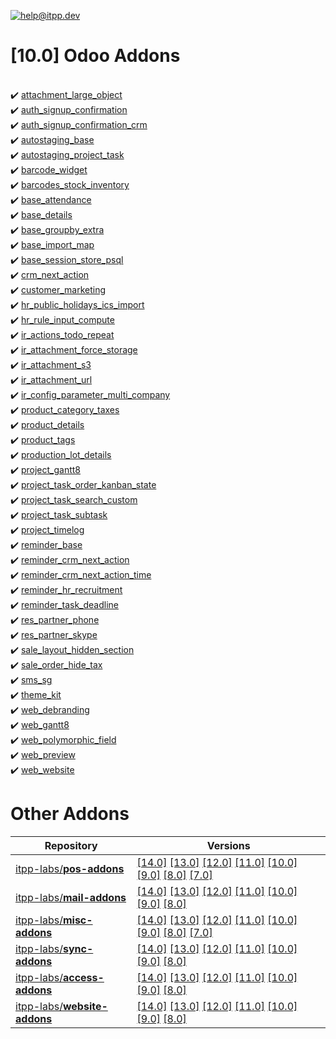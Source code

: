 [![help@itpp.dev](https://itpp.dev/images/infinity-readme.png)](mailto:help@itpp.dev)
# [10.0] Odoo Addons

<br/>:heavy_check_mark: [attachment_large_object](https://apps.odoo.com/apps/modules/10.0/attachment_large_object/)
<br/>:heavy_check_mark: [auth_signup_confirmation](https://apps.odoo.com/apps/modules/10.0/auth_signup_confirmation/)
<br/>:heavy_check_mark: [auth_signup_confirmation_crm](https://apps.odoo.com/apps/modules/10.0/auth_signup_confirmation_crm/)
<br/>:heavy_check_mark: [autostaging_base](https://apps.odoo.com/apps/modules/10.0/autostaging_base/)
<br/>:heavy_check_mark: [autostaging_project_task](https://apps.odoo.com/apps/modules/10.0/autostaging_project_task/)
<br/>:heavy_check_mark: [barcode_widget](https://apps.odoo.com/apps/modules/10.0/barcode_widget/)
<br/>:heavy_check_mark: [barcodes_stock_inventory](https://apps.odoo.com/apps/modules/10.0/barcodes_stock_inventory/)
<br/>:heavy_check_mark: [base_attendance](https://apps.odoo.com/apps/modules/10.0/base_attendance/)
<br/>:heavy_check_mark: [base_details](https://apps.odoo.com/apps/modules/10.0/base_details/)
<br/>:heavy_check_mark: [base_groupby_extra](https://apps.odoo.com/apps/modules/10.0/base_groupby_extra/)
<br/>:heavy_check_mark: [base_import_map](https://apps.odoo.com/apps/modules/10.0/base_import_map/)
<br/>:heavy_check_mark: [base_session_store_psql](https://apps.odoo.com/apps/modules/10.0/base_session_store_psql/)
<br/>:heavy_check_mark: [crm_next_action](https://apps.odoo.com/apps/modules/10.0/crm_next_action/)
<br/>:heavy_check_mark: [customer_marketing](https://apps.odoo.com/apps/modules/10.0/customer_marketing/)
<br/>:heavy_check_mark: [hr_public_holidays_ics_import](https://apps.odoo.com/apps/modules/10.0/hr_public_holidays_ics_import/)
<br/>:heavy_check_mark: [hr_rule_input_compute](https://apps.odoo.com/apps/modules/10.0/hr_rule_input_compute/)
<br/>:heavy_check_mark: [ir_actions_todo_repeat](https://apps.odoo.com/apps/modules/10.0/ir_actions_todo_repeat/)
<br/>:heavy_check_mark: [ir_attachment_force_storage](https://apps.odoo.com/apps/modules/10.0/ir_attachment_force_storage/)
<br/>:heavy_check_mark: [ir_attachment_s3](https://apps.odoo.com/apps/modules/10.0/ir_attachment_s3/)
<br/>:heavy_check_mark: [ir_attachment_url](https://apps.odoo.com/apps/modules/10.0/ir_attachment_url/)
<br/>:heavy_check_mark: [ir_config_parameter_multi_company](https://apps.odoo.com/apps/modules/10.0/ir_config_parameter_multi_company/)
<br/>:heavy_check_mark: [product_category_taxes](https://apps.odoo.com/apps/modules/10.0/product_category_taxes/)
<br/>:heavy_check_mark: [product_details](https://apps.odoo.com/apps/modules/10.0/product_details/)
<br/>:heavy_check_mark: [product_tags](https://apps.odoo.com/apps/modules/10.0/product_tags/)
<br/>:heavy_check_mark: [production_lot_details](https://apps.odoo.com/apps/modules/10.0/production_lot_details/)
<br/>:heavy_check_mark: [project_gantt8](https://apps.odoo.com/apps/modules/10.0/project_gantt8/)
<br/>:heavy_check_mark: [project_task_order_kanban_state](https://apps.odoo.com/apps/modules/10.0/project_task_order_kanban_state/)
<br/>:heavy_check_mark: [project_task_search_custom](https://apps.odoo.com/apps/modules/10.0/project_task_search_custom/)
<br/>:heavy_check_mark: [project_task_subtask](https://apps.odoo.com/apps/modules/10.0/project_task_subtask/)
<br/>:heavy_check_mark: [project_timelog](https://apps.odoo.com/apps/modules/10.0/project_timelog/)
<br/>:heavy_check_mark: [reminder_base](https://apps.odoo.com/apps/modules/10.0/reminder_base/)
<br/>:heavy_check_mark: [reminder_crm_next_action](https://apps.odoo.com/apps/modules/10.0/reminder_crm_next_action/)
<br/>:heavy_check_mark: [reminder_crm_next_action_time](https://apps.odoo.com/apps/modules/10.0/reminder_crm_next_action_time/)
<br/>:heavy_check_mark: [reminder_hr_recruitment](https://apps.odoo.com/apps/modules/10.0/reminder_hr_recruitment/)
<br/>:heavy_check_mark: [reminder_task_deadline](https://apps.odoo.com/apps/modules/10.0/reminder_task_deadline/)
<br/>:heavy_check_mark: [res_partner_phone](https://apps.odoo.com/apps/modules/10.0/res_partner_phone/)
<br/>:heavy_check_mark: [res_partner_skype](https://apps.odoo.com/apps/modules/10.0/res_partner_skype/)
<br/>:heavy_check_mark: [sale_layout_hidden_section](https://apps.odoo.com/apps/modules/10.0/sale_layout_hidden_section/)
<br/>:heavy_check_mark: [sale_order_hide_tax](https://apps.odoo.com/apps/modules/10.0/sale_order_hide_tax/)
<br/>:heavy_check_mark: [sms_sg](https://apps.odoo.com/apps/modules/10.0/sms_sg/)
<br/>:heavy_check_mark: [theme_kit](https://apps.odoo.com/apps/modules/10.0/theme_kit/)
<br/>:heavy_check_mark: [web_debranding](https://apps.odoo.com/apps/modules/10.0/web_debranding/)
<br/>:heavy_check_mark: [web_gantt8](https://apps.odoo.com/apps/modules/10.0/web_gantt8/)
<br/>:heavy_check_mark: [web_polymorphic_field](https://apps.odoo.com/apps/modules/10.0/web_polymorphic_field/)
<br/>:heavy_check_mark: [web_preview](https://apps.odoo.com/apps/modules/10.0/web_preview/)
<br/>:heavy_check_mark: [web_website](https://apps.odoo.com/apps/modules/10.0/web_website/)

Other Addons
============

| Repository | Versions |
|------------|----------|
| [itpp-labs/**pos-addons**](https://github.com/itpp-labs/pos-addons) | [[14.0]](https://github.com/itpp-labs/pos-addons/tree/14.0#readme) [[13.0]](https://github.com/itpp-labs/pos-addons/tree/13.0#readme) [[12.0]](https://github.com/itpp-labs/pos-addons/tree/12.0#readme) [[11.0]](https://github.com/itpp-labs/pos-addons/tree/11.0#readme) [[10.0]](https://github.com/itpp-labs/pos-addons/tree/10.0#readme) [[9.0]](https://github.com/itpp-labs/pos-addons/tree/9.0#readme) [[8.0]](https://github.com/itpp-labs/pos-addons/tree/8.0#readme) [[7.0]](https://github.com/itpp-labs/pos-addons/tree/7.0#readme) |
| [itpp-labs/**mail-addons**](https://github.com/itpp-labs/mail-addons) | [[14.0]](https://github.com/itpp-labs/mail-addons/tree/14.0#readme) [[13.0]](https://github.com/itpp-labs/mail-addons/tree/13.0#readme) [[12.0]](https://github.com/itpp-labs/mail-addons/tree/12.0#readme) [[11.0]](https://github.com/itpp-labs/mail-addons/tree/11.0#readme) [[10.0]](https://github.com/itpp-labs/mail-addons/tree/10.0#readme) [[9.0]](https://github.com/itpp-labs/mail-addons/tree/9.0#readme) [[8.0]](https://github.com/itpp-labs/mail-addons/tree/8.0#readme) |
| [itpp-labs/**misc-addons**](https://github.com/itpp-labs/misc-addons) | [[14.0]](https://github.com/itpp-labs/misc-addons/tree/14.0#readme) [[13.0]](https://github.com/itpp-labs/misc-addons/tree/13.0#readme) [[12.0]](https://github.com/itpp-labs/misc-addons/tree/12.0#readme) [[11.0]](https://github.com/itpp-labs/misc-addons/tree/11.0#readme) [[10.0]](https://github.com/itpp-labs/misc-addons/tree/10.0#readme) [[9.0]](https://github.com/itpp-labs/misc-addons/tree/9.0#readme) [[8.0]](https://github.com/itpp-labs/misc-addons/tree/8.0#readme) [[7.0]](https://github.com/itpp-labs/misc-addons/tree/7.0#readme) |
| [itpp-labs/**sync-addons**](https://github.com/itpp-labs/sync-addons) | [[14.0]](https://github.com/itpp-labs/sync-addons/tree/14.0#readme) [[13.0]](https://github.com/itpp-labs/sync-addons/tree/13.0#readme) [[12.0]](https://github.com/itpp-labs/sync-addons/tree/12.0#readme) [[11.0]](https://github.com/itpp-labs/sync-addons/tree/11.0#readme) [[10.0]](https://github.com/itpp-labs/sync-addons/tree/10.0#readme) [[9.0]](https://github.com/itpp-labs/sync-addons/tree/9.0#readme) [[8.0]](https://github.com/itpp-labs/sync-addons/tree/8.0#readme) |
| [itpp-labs/**access-addons**](https://github.com/itpp-labs/access-addons) | [[14.0]](https://github.com/itpp-labs/access-addons/tree/14.0#readme) [[13.0]](https://github.com/itpp-labs/access-addons/tree/13.0#readme) [[12.0]](https://github.com/itpp-labs/access-addons/tree/12.0#readme) [[11.0]](https://github.com/itpp-labs/access-addons/tree/11.0#readme) [[10.0]](https://github.com/itpp-labs/access-addons/tree/10.0#readme) [[9.0]](https://github.com/itpp-labs/access-addons/tree/9.0#readme) [[8.0]](https://github.com/itpp-labs/access-addons/tree/8.0#readme) |
| [itpp-labs/**website-addons**](https://github.com/itpp-labs/website-addons) | [[14.0]](https://github.com/itpp-labs/website-addons/tree/14.0#readme) [[13.0]](https://github.com/itpp-labs/website-addons/tree/13.0#readme) [[12.0]](https://github.com/itpp-labs/website-addons/tree/12.0#readme) [[11.0]](https://github.com/itpp-labs/website-addons/tree/11.0#readme) [[10.0]](https://github.com/itpp-labs/website-addons/tree/10.0#readme) [[9.0]](https://github.com/itpp-labs/website-addons/tree/9.0#readme) [[8.0]](https://github.com/itpp-labs/website-addons/tree/8.0#readme) |

